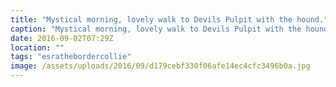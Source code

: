 ```yaml
---
title: "Mystical morning, lovely walk to Devils Pulpit with the hound."
caption: "Mystical morning, lovely walk to Devils Pulpit with the hound."
date: 2016-09-02T07:29Z
location: ""
tags: "esrathebordercollie"
image: /assets/uploads/2016/09/d179cebf330f06afe14ec4cfc3496b0a.jpg
---
```

